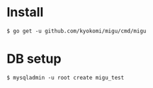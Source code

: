 
# Install

```
$ go get -u github.com/kyokomi/migu/cmd/migu
```

# DB setup

```
$ mysqladmin -u root create migu_test
```
